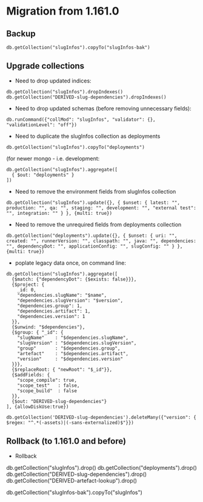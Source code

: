 # Migration from 1.161.0

## Backup

```
db.getCollection("slugInfos").copyTo("slugInfos-bak")
```

## Upgrade collections

* Need to drop updated indices:
```
db.getCollection("slugInfos").dropIndexes()
db.getCollection("DERIVED-slug-dependencies").dropIndexes()
```

* Need to drop updated schemas (before removing unnecessary fields):
```
db.runCommand({"collMod": "slugInfos", "validator": {}, "validationLevel": "off"})
```

* Need to duplicate the slugInfos collection as deployments
```
db.getCollection("slugInfos").copyTo("deployments")
```

(for newer mongo - i.e. development:
```
db.getCollection("slugInfos").aggregate([
  { $out: "deployments" }
])
```

* Need to remove the environment fields from slugInfos collection
```
db.getCollection("slugInfos").update({}, { $unset: { latest: "", production: "", qa: "", staging: "", development: "", "external test": "", integration: "" } }, {multi: true})
```

* Need to remove the unrequired fields from deployments collection
```
db.getCollection("deployments").update({}, { $unset: { uri: "", created: "", runnerVersion: "", classpath: "", java: "", dependencies: "", dependencyDot: "", applicationConfig: "", slugConfig: "" } }, {multi: true})
```

* poplate legacy data once, on command line:

```
db.getCollection("slugInfos").aggregate([
  {$match: {"dependencyDot": {$exists: false}}},
  {$project: {
    _id: 0,
    "dependencies.slugName": "$name",
    "dependencies.slugVersion": "$version",
    "dependencies.group": 1,
    "dependencies.artifact": 1,
    "dependencies.version": 1
  }},
  {$unwind: "$dependencies"},
  {$group: { "_id": {
    "slugName"    : "$dependencies.slugName",
    "slugVersion" : "$dependencies.slugVersion",
    "group"       : "$dependencies.group",
    "artefact"    : "$dependencies.artifact",
    "version"     : "$dependencies.version"
  }}},
  {$replaceRoot: { "newRoot": "$_id"}},
  {$addFields: {
    "scope_compile": true,
    "scope_test"   : false,
    "scope_build"  : false
  }},
  {$out: "DERIVED-slug-dependencies"}
], {allowDiskUse:true})
```

```
db.getCollection('DERIVED-slug-dependencies').deleteMany({"version": { $regex: "^.*(-assets)|(-sans-externalized)$"}})
```


## Rollback (to 1.161.0 and before)

* Rollback

db.getCollection("slugInfos").drop()
db.getCollection("deployments").drop()
db.getCollection("DERIVED-slug-dependencies").drop()
db.getCollection("DERIVED-artefact-lookup").drop()

db.getCollection("slugInfos-bak").copyTo("slugInfos")
